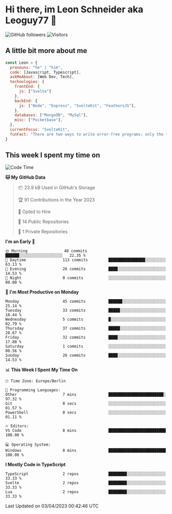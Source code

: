 # Hi there, im Leon Schneider aka Leoguy77 👋

![GitHub followers](https://img.shields.io/github/followers/leoguy77.svg?style=social&label=Followers) ![Visitors](https://visitor-badge.glitch.me/badge?page_id=leoguy77.leoguy77)

## A little bit more about me

```javascript
const Leon = {
  pronouns: "he" | "him",
  code: [Javascript, Typescript],
  askMeAbout: [Web Dev, Tech],
  technologies: {
    frontEnd: {
      js: ["Svelte"]
    },
    backEnd: {
      js: ["Node", "Express", "SvelteKit", "FeathersJS"],
    },
    databases: ["MongoDB", "MySql"],
    misc: ["Pocketbase"],
  },
  currentFocus: "SvelteKit",
  funFact: "There are two ways to write error-free programs; only the third one works"
}
```

## This week I spent my time on

<!--START_SECTION:waka-->
![Code Time](http://img.shields.io/badge/Code%20Time-8%20mins-blue)

**🐱 My GitHub Data** 

> 📦 23.9 kB Used in GitHub's Storage 
 > 
> 🏆 91 Contributions in the Year 2023
 > 
> 💼 Opted to Hire
 > 
> 📜 14 Public Repositories 
 > 
> 🔑 1 Private Repositories 
 > 
**I'm an Early 🐤** 

```text
🌞 Morning                40 commits          ██████░░░░░░░░░░░░░░░░░░░   22.35 % 
🌆 Daytime                113 commits         ████████████████░░░░░░░░░   63.13 % 
🌃 Evening                26 commits          ████░░░░░░░░░░░░░░░░░░░░░   14.53 % 
🌙 Night                  0 commits           ░░░░░░░░░░░░░░░░░░░░░░░░░   00.00 % 
```
📅 **I'm Most Productive on Monday** 

```text
Monday                   45 commits          ██████░░░░░░░░░░░░░░░░░░░   25.14 % 
Tuesday                  33 commits          █████░░░░░░░░░░░░░░░░░░░░   18.44 % 
Wednesday                5 commits           █░░░░░░░░░░░░░░░░░░░░░░░░   02.79 % 
Thursday                 37 commits          █████░░░░░░░░░░░░░░░░░░░░   20.67 % 
Friday                   32 commits          ████░░░░░░░░░░░░░░░░░░░░░   17.88 % 
Saturday                 1 commits           ░░░░░░░░░░░░░░░░░░░░░░░░░   00.56 % 
Sunday                   26 commits          ████░░░░░░░░░░░░░░░░░░░░░   14.53 % 
```


📊 **This Week I Spent My Time On** 

```text
🕑︎ Time Zone: Europe/Berlin

💬 Programming Languages: 
Other                    7 mins              ████████████████████████░   97.32 % 
Git                      0 secs              ░░░░░░░░░░░░░░░░░░░░░░░░░   01.57 % 
PowerShell               0 secs              ░░░░░░░░░░░░░░░░░░░░░░░░░   01.11 % 

🔥 Editors: 
VS Code                  8 mins              █████████████████████████   100.00 % 

💻 Operating System: 
Windows                  8 mins              █████████████████████████   100.00 % 
```

**I Mostly Code in TypeScript** 

```text
TypeScript               2 repos             ████████░░░░░░░░░░░░░░░░░   33.33 % 
Svelte                   2 repos             ████████░░░░░░░░░░░░░░░░░   33.33 % 
Lua                      2 repos             ████████░░░░░░░░░░░░░░░░░   33.33 % 
```




 Last Updated on 03/04/2023 00:42:46 UTC
<!--END_SECTION:waka-->
